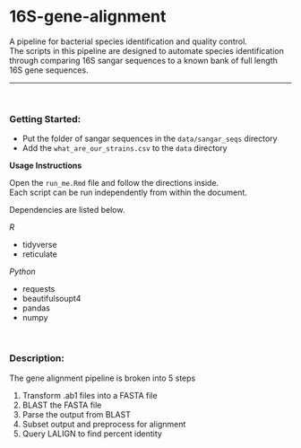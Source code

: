# 16S-gene-alignment
A pipeline for bacterial species identification and quality control. <br/>
The scripts in this pipeline are designed to automate species identification through comparing 16S sangar sequences to a known bank of full length 16S gene sequences. 


---
<br/>


### Getting Started:


* Put the folder of sangar sequences in the `data/sangar_seqs` directory 
* Add the `what_are_our_strains.csv` to the `data` directory 



**Usage Instructions**

Open the `run_me.Rmd` file and follow the directions inside. <br/>
Each script can be run independently from within the document. 

Dependencies are listed below.

*R*

* tidyverse
* reticulate

*Python*

* requests
* beautifulsoupt4
* pandas
* numpy

<Br/>

### Description: 


The gene alignment pipeline is broken into 5 steps

1. Transform .ab1 files into a FASTA file
2. BLAST the FASTA file
3. Parse the output from BLAST
4. Subset output and preprocess for alignment
5. Query LALIGN to find percent identity


<br/> 


